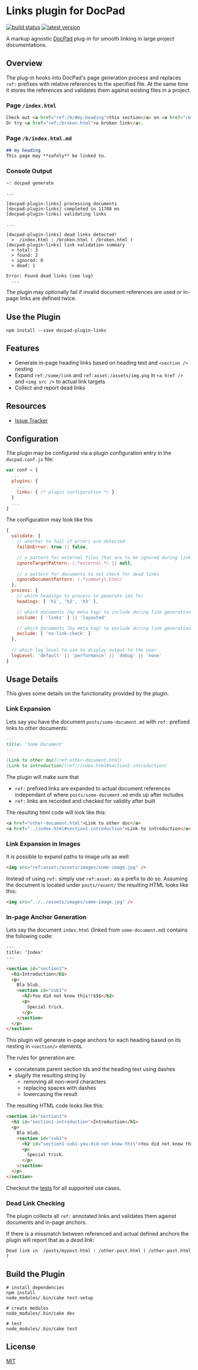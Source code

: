 # Links plugin for DocPad 

[![build status](https://travis-ci.org/camunda/docpad-plugin-links.png)](https://travis-ci.org/camunda/docpad-plugin-links)
[![latest version](https://badge.fury.io/js/docpad-plugin-links.png)](http://badge.fury.io/js/docpad-plugin-links)

A markup agnostic [DocPad](http://docpad.org) plug-in for smooth linking in large project documentations.


## Overview

The plug-in hooks into DocPad's page generation process and replaces `ref:` prefixes with relative references to the specified file.
At the same time it stores the references and validates them against existing files in a project.


### Page `/index.html`

```html
Check out <a href="ref:/b/#my-heading">this section</a> on <a href="ref:/b/">the other page</a>.
Or try <a href="ref:/broken.html">a broken link</a>.
```


### Page `/b/index.html.md`

```markdown
## my heading
This page may **safely** be linked to.
```


### Console Output

```
~: docpad generate

...

[docpad-plugin-links] processing documents
[docpad-plugin-links] completed in 11708 ms
[docpad-plugin-links] validating links

...

[docpad-plugin-links] dead links detected!
  >  /index.html : /broken.html ( /broken.html )
[docpad-plugin-links] link validation summary
  > total: 3
  > found: 2
  > ignored: 0
  > dead: 1

Error: Found dead links (see log)
  ...
```

The plugin may optionally fail if invalid document references are used or in-page links are defined twice. 


## Use the Plugin

```
npm install --save docpad-plugin-links
```


## Features

* Generate in-page heading links based on heading text and `<section />` nesting
* Expand `ref:/some/link` and `ref:asset:/assets/img.png` in `<a href />` and `<img src />` to actual link targets
* Collect and report dead links


## Resources

* [Issue Tracker](https://github.com/camunda/docpad-plugin-links/issues)


## Configuration

The plugin may be configured via a plugin configuration entry in the `docpad.conf.js` file:

```javascript
var conf = {
  ...
  plugins: {
    ...
    links: { /* plugin configuration */ }
  }
  ...
}
```

The configuration may look like this

```javascript
{
  validate: {
    // whether to fail if errors are detected
    failOnError: true || false, 

    // a pattern for external files that are to be ignored during link checking
    ignoreTargetPattern: /.*external.*/ || null,
    
    // a pattern for documents to not check for dead links
    ignoreDocumentPattern: /.*summary\.html/
  },
  process: {
    // which headings to process to generate ids for
    headings: [ 'h1', 'h2', 'h3' ],

    // which documents (by meta tag) to include during link generation
    include: [ 'links' ] || 'layouted'

    // which documents (by meta tag) to exclude during link generation
    exclude: [ 'no-link-check' ]
  },
  
  // which log level to use to display output to the user
  logLevel: 'default' || 'performance' || 'debug' || 'none'
}
```


## Usage Details

This gives some details on the functionality provided by the plugin.

### Link Expansion

Lets say you have the document `posts/some-document.md` with `ref:` prefixed links to other documents:

```markdown
---
title: 'Some Document'
---

[Link to other doc](ref:other-document.html)
[Link to introduction](ref:/index.html#section1-introduction)
```

The plugin will make sure that

*   `ref:` prefixed links are expanded to actual document references independant of where `posts/some-document.md` ends up after includes
*   `ref:` links are recorded and checked for validity after built

The resulting html code will look like this:

```html
<a href="other-document.html">Link to other doc</a>
<a href="../index.html#section1-introduction">Link to introduction</a>
```

### Link Expansion in Images

It is possible to expand paths to image urls as well:

```html
<img src="ref:asset:/assets/images/some-image.jpg" />
```

Instead of using `ref:` simply use `ref:asset:` as a prefix to do so. Assuming the document is located under `posts/recent/` the resulting HTML looks like this:

```html
<img src="../../assets/images/some-image.jpg" />
```

### In-page Anchor Generation

Lets say the document `index.html` (linked from `some-document.md`) contains the following code:

```html
---
title: 'Index'
---

<section id="section1">
  <h1>Introduction</h1>
  <p>
    Bla blub.
    <section id="sub1">
      <h2>You did not know this!!$$$</h2>
      <p>
        Special trick.
      </p>
    </section>
  </p>
</section>
```

This plugin will generate in-page anchors for each heading based on its nesting in `<section/>` elements. 

The rules for generation are:

*   concatenate parent section ids and the heading text using dashes
*   slugify the resulting string by
    * removing all non-word characters
    * replacing spaces with dashes
    * lowercasing the result

The resulting HTML code looks like this:

```html
<section id="section1">
  <h1 id="section1-introduction">Introduction</h1>
  <p>
    Bla blub.
    <section id="sub1">
      <h2 id="section1-sub1-you-did-not-know-this">You did not know this!!$$$</h2>
      <p>
        Special trick.
      </p>
    </section>
  </p>
</section>
```

Checkout the [tests](https://github.com/camunda/docpad-plugin-links/tree/master/test/src) for all supported use cases.

### Dead Link Checking

The plugin collects all `ref:` annotated links and validates them against documents and in-page anchors.

If there is a missmatch between referenced and actual defined anchors the plugin will report that as a *dead link*:

```
Dead link in  /posts/mypost.html : /other-post.html ( /other-post.html )
```


## Build the Plugin

```
# install dependencies
npm install
node_modules/.bin/cake test-setup

# create modules
node_modules/.bin/cake dev

# test
node_modules/.bin/cake test
```


## License

[MIT](http://creativecommons.org/licenses/MIT/)
